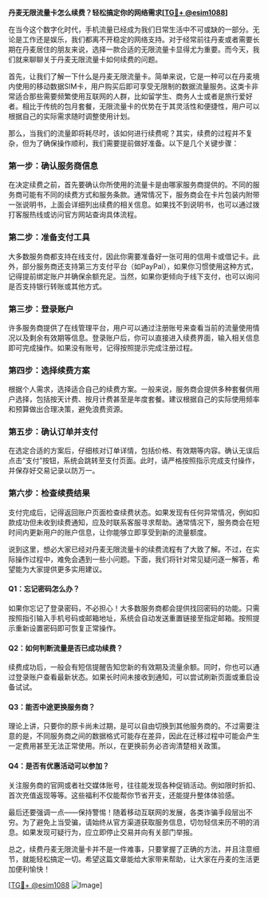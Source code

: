 **丹麦无限流量卡怎么续费？轻松搞定你的网络需求[[TG💪+ @esim1088](https://t.me/s/esim1088)]**

在当今这个数字化时代，手机流量已经成为我们日常生活中不可或缺的一部分。无论是工作还是娱乐，我们都离不开稳定的网络支持。对于经常前往丹麦或者需要长期在丹麦居住的朋友来说，选择一款合适的无限流量卡显得尤为重要。而今天，我们就来聊聊关于丹麦无限流量卡如何续费的问题。

首先，让我们了解一下什么是丹麦无限流量卡。简单来说，它是一种可以在丹麦境内使用的移动数据SIM卡，用户购买后即可享受无限制的数据流量服务。这类卡非常适合那些需要频繁使用互联网的人群，比如留学生、商务人士或者是旅行爱好者。相比于传统的包月套餐，无限流量卡的优势在于其灵活性和便捷性，用户可以根据自己的实际需求随时调整使用计划。

那么，当我们的流量即将耗尽时，该如何进行续费呢？其实，续费的过程并不复杂，但为了确保操作顺利，我们需要提前做好准备。以下是几个关键步骤：

### **第一步：确认服务商信息**
在决定续费之前，首先要确认你所使用的流量卡是由哪家服务商提供的。不同的服务商可能有不同的续费方式和服务条款。通常情况下，服务商会在卡片包装内附带一张说明书，上面会详细列出续费的相关信息。如果找不到说明书，也可以通过拨打客服热线或访问官方网站查询具体流程。

### **第二步：准备支付工具**
大多数服务商都支持在线支付，因此你需要准备好一张可用的信用卡或借记卡。此外，部分服务商还支持第三方支付平台（如PayPal），如果你习惯使用这种方式，记得提前绑定账户并确保余额充足。当然，如果你更倾向于线下支付，也可以询问是否支持银行转账或其他方式。

### **第三步：登录账户**
许多服务商提供了在线管理平台，用户可以通过注册账号来查看当前的流量使用情况以及剩余有效期等信息。登录账户后，你可以直接进入续费界面，输入相关信息即可完成操作。如果没有账号，记得按照提示完成注册过程。

### **第四步：选择续费方案**
根据个人需求，选择适合自己的续费方案。一般来说，服务商会提供多种套餐供用户选择，包括按天计费、按月计费甚至是年度套餐。建议根据自己的实际使用频率和预算做出合理决策，避免浪费资源。

### **第五步：确认订单并支付**
在选定合适的方案后，仔细核对订单详情，包括价格、有效期等内容。确认无误后点击“支付”按钮，系统会跳转至支付页面。此时，请严格按照指示完成支付操作，并保存好交易记录以防万一。

### **第六步：检查续费结果**
支付完成后，记得返回账户页面检查续费状态。如果发现有任何异常情况，例如扣款成功但未收到续费通知，应及时联系客服寻求帮助。通常情况下，服务商会在短时间内更新用户的账户信息，让你能够立即享受到新的流量额度。

说到这里，想必大家已经对丹麦无限流量卡的续费流程有了大致了解。不过，在实际操作过程中，难免会遇到一些小问题。下面，我们将针对常见疑问逐一解答，希望能为大家提供更多实用建议。

#### **Q1：忘记密码怎么办？**
如果你忘记了登录密码，不必担心！大多数服务商都会提供找回密码的功能。只需按照指引输入手机号码或邮箱地址，系统会自动发送重置链接至指定邮箱。按照提示重新设置密码即可恢复正常操作。

#### **Q2：如何判断流量是否已成功续费？**
续费成功后，一般会有短信提醒告知您新的有效期及流量余额。同时，你也可以通过登录账户查看最新状态。如果长时间未接收到通知，可以尝试刷新页面或重启设备试试。

#### **Q3：能否中途更换服务商？**
理论上讲，只要你的原卡尚未过期，是可以自由切换到其他服务商的。不过需要注意的是，不同服务商之间的数据格式可能存在差异，因此在迁移过程中可能会产生一定费用甚至无法正常使用。所以，在更换前务必咨询清楚相关政策。

#### **Q4：是否有优惠活动可以参加？**
关注服务商的官网或者社交媒体账号，往往能发现各种促销活动。例如限时折扣、首次充值返现等等。这些福利不仅能帮你节省开支，还能提升整体体验感。

最后还要强调一点——保持警惕！随着移动互联网的发展，各类诈骗手段层出不穷。为了避免上当受骗，请始终从官方渠道获取服务信息，切勿轻信来历不明的消息。如果发现可疑行为，应立即停止交易并向有关部门举报。

总之，续费丹麦无限流量卡并不是一件难事，只要掌握了正确的方法，并且注意细节，就能轻松搞定一切。希望这篇文章能给大家带来帮助，让大家在丹麦的生活更加便利愉快！

[[TG💪+ @esim1088](https://t.me/s/esim1088) ![Image](https://i.postimg.cc/4NQfJmqS/Snipaste-2025-05-13-00-14-12.png)]